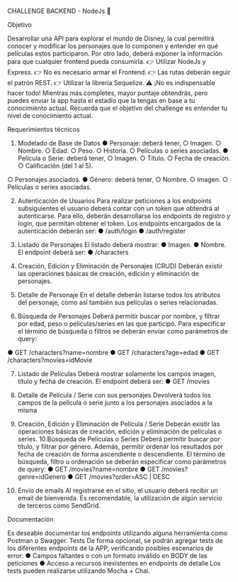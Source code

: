 CHALLENGE BACKEND - NodeJs
🚀

Objetivo

Desarrollar una API para explorar el mundo de Disney, la cual permitirá conocer y modificar los
personajes que lo componen y entender en qué películas estos participaron. Por otro lado, deberá
exponer la información para que cualquier frontend pueda consumirla.
👉 Utilizar NodeJs y Express.
👉 No es necesario armar el Frontend.
👉 Las rutas deberán seguir el patrón REST.
👉 Utilizar la librería Sequelize.
⚠️ ¡No es indispensable hacer todo!
Mientras más completes, mayor puntaje obtendrás, pero puedes enviar la app hasta el estadío que la
tengas en base a tu conocimiento actual. Recuerda que el objetivo del challenge es entender tu nivel
de conocimiento actual.

Requerimientos técnicos

1. Modelado de Base de Datos
   ● Personaje: deberá tener,
   ○ Imagen.
   ○ Nombre.
   ○ Edad.
   ○ Peso.
   ○ Historia.
   ○ Películas o series asociadas.
   ● Película o Serie: deberá tener,
   ○ Imagen.
   ○ Título.
   ○ Fecha de creación.
   ○ Calificación (del 1 al 5).

○ Personajes asociados.
● Género: deberá tener,
○ Nombre.
○ Imagen.
○ Películas o series asociadas.

2. Autenticación de Usuarios
   Para realizar peticiones a los endpoints subsiguientes el usuario deberá contar con un token que
   obtendrá al autenticarse. Para ello, deberán desarrollarse los endpoints de registro y login, que
   permitan obtener el token.
   Los endpoints encargados de la autenticación deberán ser:
   ● /auth/login
   ● /auth/register

3. Listado de Personajes
   El listado deberá mostrar:
   ● Imagen.
   ● Nombre.
   El endpoint deberá ser:
   ● /characters

4. Creación, Edición y Eliminación de Personajes (CRUD)
   Deberán existir las operaciones básicas de creación, edición y eliminación de personajes.
5. Detalle de Personaje
   En el detalle deberán listarse todos los atributos del personaje, como así también sus películas o
   series relacionadas.
6. Búsqueda de Personajes
   Deberá permitir buscar por nombre, y filtrar por edad, peso o películas/series en las que participó.
   Para especificar el término de búsqueda o filtros se deberán enviar como parámetros de query:

● GET /characters?name=nombre
● GET /characters?age=edad
● GET /characters?movies=idMovie

7. Listado de Películas
   Deberá mostrar solamente los campos imagen, título y fecha de creación.
   El endpoint deberá ser:
   ● GET /movies

8. Detalle de Película / Serie con sus personajes
   Devolverá todos los campos de la película o serie junto a los personajes asociados a la misma
9. Creación, Edición y Eliminación de Película / Serie
   Deberán existir las operaciones básicas de creación, edición y eliminación de películas o series.
   10.Búsqueda de Películas o Series
   Deberá permitir buscar por título, y filtrar por género. Además, permitir ordenar los resultados
   por fecha de creación de forma ascendiente o descendiente.
   El término de búsqueda, filtro u ordenación se deberán especificar como parámetros de query:
   ● GET /movies?name=nombre
   ● GET /movies?genre=idGenero
   ● GET /movies?order=ASC | DESC

10. Envío de emails
    Al registrarse en el sitio, el usuario deberá recibir un email de bienvenida. Es recomendable, la
    utilización de algún servicio de terceros como SendGrid.

Documentación

Es deseable documentar los endpoints utilizando alguna herramienta como Postman o
Swagger.
Tests
De forma opcional, se podrán agregar tests de los diferentes endpoints de la APP, verificando
posibles escenarios de error:
● Campos faltantes o con un formato inválido en BODY de las peticiones
● Acceso a recursos inexistentes en endpoints de detalle
Los tests pueden realizarse utilizando Mocha + Chai.
